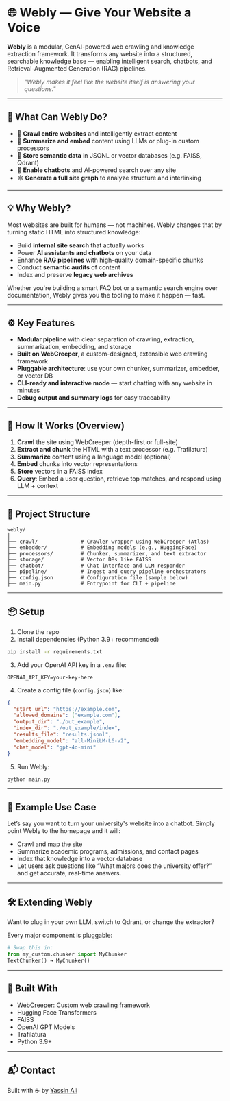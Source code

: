 # 🌐 Webly — Give Your Website a Voice

**Webly** is a modular, GenAI-powered web crawling and knowledge extraction framework. It transforms any website into a structured, searchable knowledge base — enabling intelligent search, chatbots, and Retrieval-Augmented Generation (RAG) pipelines.

> _"Webly makes it feel like the website itself is answering your questions."_

---

## 🚀 What Can Webly Do?

- 🔎 **Crawl entire websites** and intelligently extract content  
- 🧠 **Summarize and embed** content using LLMs or plug-in custom processors  
- 🧷 **Store semantic data** in JSONL or vector databases (e.g. FAISS, Qdrant)  
- 🤖 **Enable chatbots** and AI-powered search over any site  
- 🕸️ **Generate a full site graph** to analyze structure and interlinking  

---

## 💡 Why Webly?

Most websites are built for humans — not machines. Webly changes that by turning static HTML into structured knowledge:

- Build **internal site search** that actually works  
- Power **AI assistants and chatbots** on your data  
- Enhance **RAG pipelines** with high-quality domain-specific chunks  
- Conduct **semantic audits** of content  
- Index and preserve **legacy web archives**

Whether you're building a smart FAQ bot or a semantic search engine over documentation, Webly gives you the tooling to make it happen — fast.

---

## ⚙️ Key Features

-  **Modular pipeline** with clear separation of crawling, extraction, summarization, embedding, and storage  
-  **Built on WebCreeper**, a custom-designed, extensible web crawling framework  
- **Pluggable architecture**: use your own chunker, summarizer, embedder, or vector DB  
-  **CLI-ready and interactive mode** — start chatting with any website in minutes  
-  **Debug output and summary logs** for easy traceability

---

## 🔧 How It Works (Overview)

1. **Crawl** the site using WebCreeper (depth-first or full-site)  
2. **Extract and chunk** the HTML with a text processor (e.g. Trafilatura)  
3. **Summarize** content using a language model (optional)  
4. **Embed** chunks into vector representations  
5. **Store** vectors in a FAISS index  
6. **Query**: Embed a user question, retrieve top matches, and respond using LLM + context

---

## 📁 Project Structure

```
webly/
│
├── crawl/              # Crawler wrapper using WebCreeper (Atlas)
├── embedder/           # Embedding models (e.g., HuggingFace)
├── processors/         # Chunker, summarizer, and text extractor
├── storage/            # Vector DBs like FAISS
├── chatbot/            # Chat interface and LLM responder
├── pipeline/           # Ingest and query pipeline orchestrators
├── config.json         # Configuration file (sample below)
├── main.py             # Entrypoint for CLI + pipeline
```

---

## 📦 Setup

1. Clone the repo  
2. Install dependencies (Python 3.9+ recommended)

```bash
pip install -r requirements.txt
```

3. Add your OpenAI API key in a `.env` file:

```env
OPENAI_API_KEY=your-key-here
```

4. Create a config file (`config.json`) like:

```json
{
  "start_url": "https://example.com",
  "allowed_domains": ["example.com"],
  "output_dir": "./out_example",
  "index_dir": "./out_example/index",
  "results_file": "results.jsonl",
  "embedding_model": "all-MiniLM-L6-v2",
  "chat_model": "gpt-4o-mini"
}
```

5. Run Webly:

```bash
python main.py
```

---

## 🧠 Example Use Case

Let’s say you want to turn your university's website into a chatbot. Simply point Webly to the homepage and it will:

- Crawl and map the site  
- Summarize academic programs, admissions, and contact pages  
- Index that knowledge into a vector database  
- Let users ask questions like “What majors does the university offer?” and get accurate, real-time answers.

---

## 🛠️ Extending Webly

Want to plug in your own LLM, switch to Qdrant, or change the extractor?

Every major component is pluggable:

```python
# Swap this in:
from my_custom.chunker import MyChunker
TextChunker() → MyChunker()
```

---

## 🧪 Built With

- [WebCreeper](https://github.com/your_username/webcreeper): Custom web crawling framework  
- Hugging Face Transformers  
- FAISS  
- OpenAI GPT Models  
- Trafilatura  
- Python 3.9+

---

## 📬 Contact

Built with ☕ by [Yassin Ali](mailto:yelsayed003@gmail.com)

